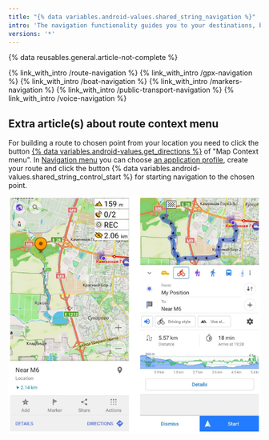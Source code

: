 ```yaml
---
title: "{% data variables.android-values.shared_string_navigation %}"
intro: 'The navigation functionality guides you to your destinations, by displaying routes, offering turn-by-turn instructions, and optional voice guidance.'
versions: '*'
---
```

{% data reusables.general.article-not-complete %}

{% link_with_intro /route-navigation %}
{% link_with_intro /gpx-navigation %}
{% link_with_intro /boat-navigation %}
{% link_with_intro /markers-navigation %}
{% link_with_intro /public-transport-navigation %}
{% link_with_intro /voice-navigation %}


## Extra article(s) about route context menu 

For building a route to chosen point from your location you need to click the button [{% data variables.android-values.get_directions %}](/osmand/navigation/route-navigation) of "Map Context menu". In [Navigation menu](/osmand/navigation/route-navigation) you can choose [an application profile](/osmand/navigation), create your route and click the button {% data variables.android-values.shared_string_control_start %} for starting navigation to the chosen point.

![Navigation to point](/assets/images/map/navigation_to_poi.png)

